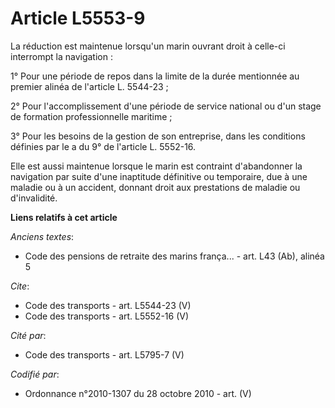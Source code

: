 # Article L5553-9

La réduction est maintenue lorsqu'un marin ouvrant droit à celle-ci interrompt la navigation : 

1° Pour une période de repos dans la limite de la durée mentionnée au premier alinéa de l'article L. 5544-23 ; 

2° Pour l'accomplissement d'une période de service national ou d'un stage de formation professionnelle maritime ; 

3° Pour les besoins de la gestion de son entreprise, dans les conditions définies par le a du 9° de l'article L. 5552-16. 

Elle est aussi maintenue lorsque le marin est contraint d'abandonner la navigation par suite d'une inaptitude définitive ou
temporaire, due à une maladie ou à un accident, donnant droit aux prestations de maladie ou d'invalidité.

**Liens relatifs à cet article**

_Anciens textes_:

  - Code des pensions de retraite des marins frança... - art. L43 (Ab), alinéa 5

_Cite_:

  - Code des transports - art. L5544-23 (V)
  - Code des transports - art. L5552-16 (V)

_Cité par_:

  - Code des transports - art. L5795-7 (V)

_Codifié par_:

  - Ordonnance n°2010-1307 du 28 octobre 2010 - art. (V)
